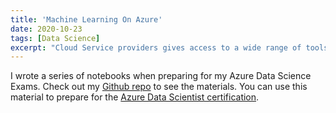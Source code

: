 ```yaml
---
title: 'Machine Learning On Azure'
date: 2020-10-23
tags: [Data Science]
excerpt: "Cloud Service providers gives access to a wide range of tools. After Passing my Azure Data Scientist Exam, I worte a series of notebooks for my own reference"
---
```


I wrote a series of notebooks when preparing for my Azure Data Science Exams. Check out my <a href="https://github.com/yuvrajdomun/azureml">Github repo</a> to see the materials. You can use this material to prepare for the <a href="https://docs.microsoft.com/en-us/learn/certifications/azure-data-scientist">Azure Data Scientist certification</a>.